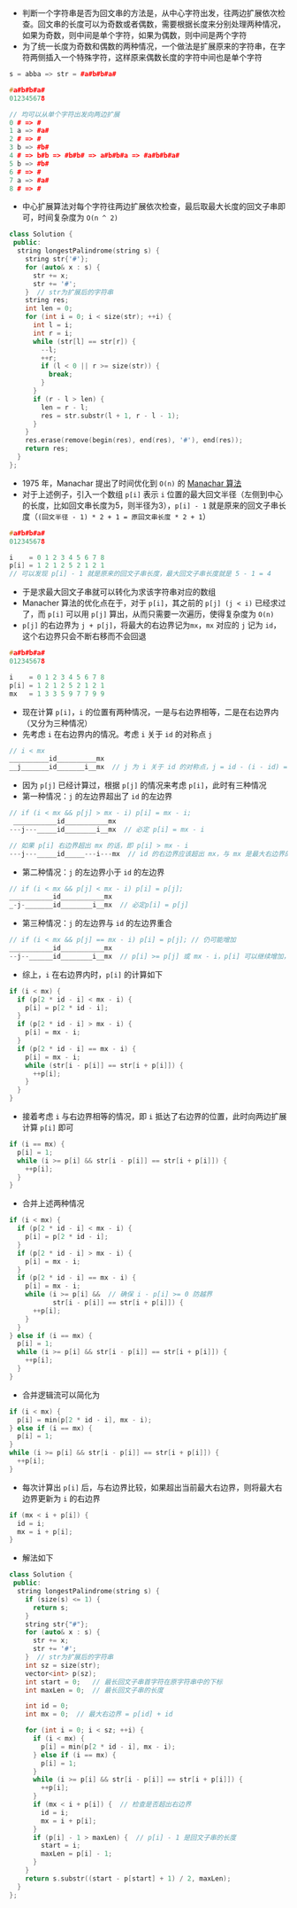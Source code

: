 * 判断一个字符串是否为回文串的方法是，从中心字符出发，往两边扩展依次检查。回文串的长度可以为奇数或者偶数，需要根据长度来分别处理两种情况，如果为奇数，则中间是单个字符，如果为偶数，则中间是两个字符
* 为了统一长度为奇数和偶数的两种情况，一个做法是扩展原来的字符串，在字符两侧插入一个特殊字符，这样原来偶数长度的字符中间也是单个字符

```cpp
s = abba => str = #a#b#b#a#

#a#b#b#a#
012345678

// 均可以从单个字符出发向两边扩展
0 # => #
1 a => #a#
2 # => #
3 b => #b#
4 # => b#b => #b#b# => a#b#b#a => #a#b#b#a#
5 b => #b#
6 # => #
7 a => #a#
8 # => #
```

* 中心扩展算法对每个字符往两边扩展依次检查，最后取最大长度的回文子串即可，时间复杂度为 `O(n ^ 2)`

```cpp
class Solution {
 public:
  string longestPalindrome(string s) {
    string str{'#'};
    for (auto& x : s) {
      str += x;
      str += '#';
    }  // str为扩展后的字符串
    string res;
    int len = 0;
    for (int i = 0; i < size(str); ++i) {
      int l = i;
      int r = i;
      while (str[l] == str[r]) {
        --l;
        ++r;
        if (l < 0 || r >= size(str)) {
          break;
        }
      }
      if (r - l > len) {
        len = r - l;
        res = str.substr(l + 1, r - l - 1);
      }
    }
    res.erase(remove(begin(res), end(res), '#'), end(res));
    return res;
  }
};
```

* 1975 年，Manachar 提出了时间优化到 `O(n)` 的 [Manachar 算法](https://en.wikipedia.org/wiki/Longest_palindromic_substring#Manacher's_algorithm)
* 对于上述例子，引入一个数组 `p[i]` 表示 `i` 位置的最大回文半径（左侧到中心的长度，比如回文串长度为5，则半径为3），`p[i] - 1` 就是原来的回文子串长度（`(回文半径 - 1) * 2 + 1 = 原回文串长度 * 2 + 1`）

```cpp
#a#b#b#a#
012345678

i    = 0 1 2 3 4 5 6 7 8
p[i] = 1 2 1 2 5 2 1 2 1
// 可以发现 p[i] - 1 就是原来的回文子串长度，最大回文子串长度就是 5 - 1 = 4
```

* 于是求最大回文子串就可以转化为求该字符串对应的数组
* Manacher 算法的优化点在于，对于 `p[i]`，其之前的 `p[j] (j < i)` 已经求过了，而 `p[i]` 可以用 `p[j]` 算出，从而只需要一次遍历，使得复杂度为 `O(n)`
* `p[j]` 的右边界为 `j + p[j]`，将最大的右边界记为`mx`，`mx` 对应的 `j` 记为 `id`，这个右边界只会不断右移而不会回退

```cpp
#a#b#b#a#
012345678

i    = 0 1 2 3 4 5 6 7 8
p[i] = 1 2 1 2 5 2 1 2 1
mx   = 1 3 3 5 9 7 7 9 9
```

* 现在计算 `p[i]`，`i` 的位置有两种情况，一是与右边界相等，二是在右边界内（又分为三种情况）
* 先考虑 `i` 在右边界内的情况。考虑 `i` 关于 `id` 的对称点 `j`

```cpp
// i < mx
__________id__________mx
__j_______id_______i__mx  // j 为 i 关于 id 的对称点，j = id - (i - id) = 2 * id - i
```

* 因为 `p[j]` 已经计算过，根据 `p[j]` 的情况来考虑 `p[i]`，此时有三种情况
* 第一种情况：`j` 的左边界超出了 `id` 的左边界

```cpp
// if (i < mx && p[j] > mx - i) p[i] = mx - i;
 ___________id___________mx
---j---_____id________i__mx  // 必定 p[i] = mx - i

// 如果 p[i] 右边界超出 mx 的话，即 p[i] > mx - i
---j---_____id_____---i---mx  // id 的右边界应该超出 mx，与 mx 是最大右边界的前提矛盾
```

* 第二种情况：`j` 的左边界小于 `id` 的左边界

```cpp
// if (i < mx && p[j] < mx - i) p[i] = p[j];
___________id___________mx
_-j-_______id________i__mx  // 必定p[i] = p[j]
```

* 第三种情况：`j` 的左边界与 `id` 的左边界重合

```cpp
// if (i < mx && p[j] == mx - i) p[i] = p[j]; // 仍可能增加
___________id___________mx
--j--______id________i__mx  // p[i] >= p[j] 或 mx - i，p[i] 可以继续增加，还需要向两边扩展计算 p[i]
```

* 综上，`i` 在右边界内时，`p[i]` 的计算如下

```cpp
if (i < mx) {
  if (p[2 * id - i] < mx - i) {
    p[i] = p[2 * id - i];
  }
  if (p[2 * id - i] > mx - i) {
    p[i] = mx - i;
  }
  if (p[2 * id - i] == mx - i) {
    p[i] = mx - i;
    while (str[i - p[i]] == str[i + p[i]]) {
      ++p[i];
    }
  }
}
```

* 接着考虑 `i` 与右边界相等的情况，即 `i` 抵达了右边界的位置，此时向两边扩展计算 `p[i]` 即可

```cpp
if (i == mx) {
  p[i] = 1;
  while (i >= p[i] && str[i - p[i]] == str[i + p[i]]) {
    ++p[i];
  }
}
```

* 合并上述两种情况

```cpp
if (i < mx) {
  if (p[2 * id - i] < mx - i) {
    p[i] = p[2 * id - i];
  }
  if (p[2 * id - i] > mx - i) {
    p[i] = mx - i;
  }
  if (p[2 * id - i] == mx - i) {
    p[i] = mx - i;
    while (i >= p[i] &&  // 确保 i - p[i] >= 0 防越界
           str[i - p[i]] == str[i + p[i]]) {
      ++p[i];
    }
  }
} else if (i == mx) {
  p[i] = 1;
  while (i >= p[i] && str[i - p[i]] == str[i + p[i]]) {
    ++p[i];
  }
}
```

* 合并逻辑流可以简化为

```cpp
if (i < mx) {
  p[i] = min(p[2 * id - i], mx - i);
} else if (i == mx) {
  p[i] = 1;
}
while (i >= p[i] && str[i - p[i]] == str[i + p[i]]) {
  ++p[i];
}
```

* 每次计算出 `p[i]` 后，与右边界比较，如果超出当前最大右边界，则将最大右边界更新为 `i` 的右边界

```cpp
if (mx < i + p[i]) {
  id = i;
  mx = i + p[i];
}
```

* 解法如下

```cpp
class Solution {
 public:
  string longestPalindrome(string s) {
    if (size(s) <= 1) {
      return s;
    }
    string str{"#"};
    for (auto& x : s) {
      str += x;
      str += '#';
    }  // str为扩展后的字符串
    int sz = size(str);
    vector<int> p(sz);
    int start = 0;   // 最长回文子串首字符在原字符串中的下标
    int maxLen = 0;  // 最长回文子串的长度

    int id = 0;
    int mx = 0;  // 最大右边界 = p[id] + id

    for (int i = 0; i < sz; ++i) {
      if (i < mx) {
        p[i] = min(p[2 * id - i], mx - i);
      } else if (i == mx) {
        p[i] = 1;
      }
      while (i >= p[i] && str[i - p[i]] == str[i + p[i]]) {
        ++p[i];
      }
      if (mx < i + p[i]) {  // 检查是否超出右边界
        id = i;
        mx = i + p[i];
      }
      if (p[i] - 1 > maxLen) {  // p[i] - 1 是回文子串的长度
        start = i;
        maxLen = p[i] - 1;
      }
    }
    return s.substr((start - p[start] + 1) / 2, maxLen);
  }
};
```
